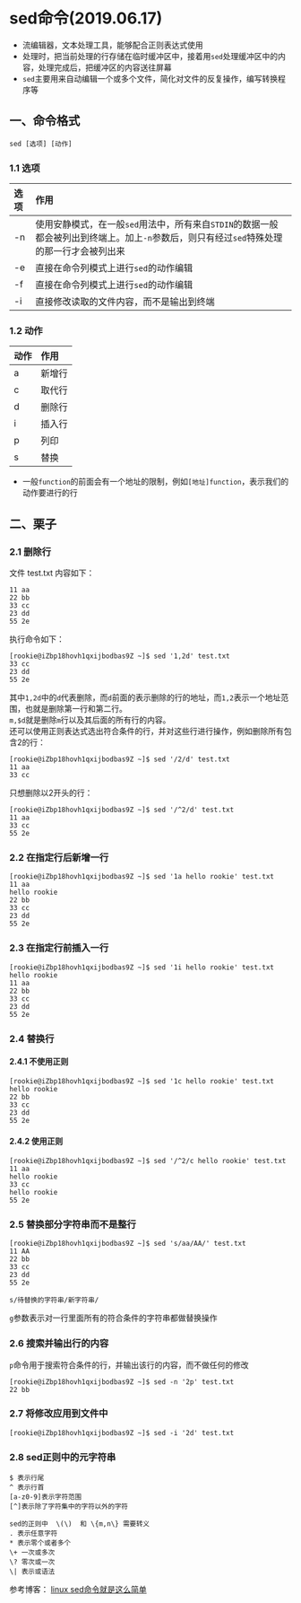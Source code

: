 # sed命令(2019.06.17)

- 流编辑器，文本处理工具，能够配合正则表达式使用
- 处理时，把当前处理的行存储在临时缓冲区中，接着用`sed`处理缓冲区中的内容，处理完成后，把缓冲区的内容送往屏幕
- `sed`主要用来自动编辑一个或多个文件，简化对文件的反复操作，编写转换程序等

## 一、命令格式

`sed [选项] [动作]`

### 1.1 选项

| 选项 | 作用 |
| :--- | :--- |
| -n | 使用安静模式，在一般`sed`用法中，所有来自`STDIN`的数据一般都会被列出到终端上。加上`-n`参数后，则只有经过`sed`特殊处理的那一行才会被列出来 |
| -e | 直接在命令列模式上进行`sed`的动作编辑 |
| -f | 直接在命令列模式上进行`sed`的动作编辑 |
| -i | 直接修改读取的文件内容，而不是输出到终端 |

### 1.2 动作

| 动作 | 作用 |
| :--- | :--- |
| a | 新增行 |
| c | 取代行 |
| d | 删除行 |
| i | 插入行 |
| p | 列印 |
| s | 替换 |

- 一般`function`的前面会有一个地址的限制，例如`[地址]function`，表示我们的动作要进行的行

## 二、栗子

### 2.1 删除行

文件 test.txt 内容如下：

    11 aa
    22 bb
    33 cc
    23 dd
    55 2e
    
执行命令如下：

    [rookie@iZbp18hovh1qxijbodbas9Z ~]$ sed '1,2d' test.txt 
    33 cc
    23 dd
    55 2e

其中`1,2d`中的`d`代表删除，而`d`前面的表示删除的行的地址，而`1,2`表示一个地址范围，也就是删除第一行和第二行。  
`m,$d`就是删除`m`行以及其后面的所有行的内容。  
还可以使用正则表达式选出符合条件的行，并对这些行进行操作，例如删除所有包含2的行：

    [rookie@iZbp18hovh1qxijbodbas9Z ~]$ sed '/2/d' test.txt 
    11 aa
    33 cc
    
只想删除以2开头的行：

    [rookie@iZbp18hovh1qxijbodbas9Z ~]$ sed '/^2/d' test.txt 
    11 aa
    33 cc
    55 2e
    
### 2.2 在指定行后新增一行

    [rookie@iZbp18hovh1qxijbodbas9Z ~]$ sed '1a hello rookie' test.txt 
    11 aa
    hello rookie
    22 bb
    33 cc
    23 dd
    55 2e
    
### 2.3 在指定行前插入一行

    [rookie@iZbp18hovh1qxijbodbas9Z ~]$ sed '1i hello rookie' test.txt 
    hello rookie
    11 aa
    22 bb
    33 cc
    23 dd
    55 2e
    
### 2.4 替换行

#### 2.4.1 不使用正则

    [rookie@iZbp18hovh1qxijbodbas9Z ~]$ sed '1c hello rookie' test.txt 
    hello rookie
    22 bb
    33 cc
    23 dd
    55 2e

#### 2.4.2 使用正则

    [rookie@iZbp18hovh1qxijbodbas9Z ~]$ sed '/^2/c hello rookie' test.txt 
    11 aa
    hello rookie
    33 cc
    hello rookie
    55 2e
    
### 2.5 替换部分字符串而不是整行

    [rookie@iZbp18hovh1qxijbodbas9Z ~]$ sed 's/aa/AA/' test.txt 
    11 AA
    22 bb
    33 cc
    23 dd
    55 2e
    

`s/待替换的字符串/新字符串/`

`g`参数表示对一行里面所有的符合条件的字符串都做替换操作

### 2.6 搜索并输出行的内容

`p`命令用于搜索符合条件的行，并输出该行的内容，而不做任何的修改

    [rookie@iZbp18hovh1qxijbodbas9Z ~]$ sed -n '2p' test.txt 
    22 bb
    
### 2.7 将修改应用到文件中

    [rookie@iZbp18hovh1qxijbodbas9Z ~]$ sed -i '2d' test.txt 
    
### 2.8 sed正则中的元字符串

    $ 表示行尾 
    ^ 表示行首
    [a-z0-9]表示字符范围
    [^]表示除了字符集中的字符以外的字符 
    
    sed的正则中  \(\)  和 \{m,n\} 需要转义 
    . 表示任意字符  
    * 表示零个或者多个  
    \+ 一次或多次　　
    \? 零次或一次    
    \| 表示或语法
    
    
参考博客：
[linux sed命令就是这么简单](https://www.cnblogs.com/wangqiguo/p/6718512.html)